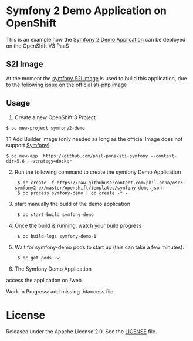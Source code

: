 # Symfony 2 Demo Application on OpenShift

This is an example how the [Symfony 2 Demo Application](https://github.com/symfony/symfony-demo) can be deployed on the OpenShift V3 PaaS

## S2I Image

At the moment the [symfony S2i Image](https://github.com/phil-pona/sti-symfony) is used to build this application, due to the following [issue](https://github.com/openshift/sti-php/issues/73) on the official [sti-php image](https://github.com/openshift/sti-php)

## Usage



1. Create a new OpenShift 3 Project

```
$ oc new-project symfony2-demo
```

1.1 Add Builder Image (only needed as long as the official Image does not support [Symfony](https://github.com/openshift/sti-php/issues/73))
```
$ oc new-app  https://github.com/phil-pona/sti-symfony --context-dir=5.6 --strategy=docker
```

2. Run the following command to create the symfony Demo Application

		$ oc create -f https://raw.githubusercontent.com/phil-pona/ose3-symfony2-ex/master/openshift/templates/symfony-demo.json
		$ oc process symfony-demo | oc create -f -

4. start manually the build of the demo application


		$ oc start-build symfony-demo


5. Once the build is running, watch your build progress  

		$ oc build-logs symfony-demo-1

6. Wait for symfony-demo pods to start up (this can take a few minutes):  

		$ oc get pods -w

7. The Symfony Demo Application 

access the application on <route>/web 

Work in Progress:
add missing .htaccess file




# License

Released under the Apache License 2.0. See the [LICENSE](https://github.com/phil-pona/ose3-symfony2-ex/blob/master/LICENSE) file.

